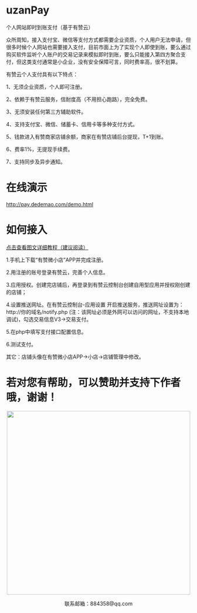 # uzanPay
个人网站即时到账支付（基于有赞云）

众所周知，接入支付宝、微信等支付方式都需要企业资质，个人用户无法申请，但很多时候个人网站也需要接入支付，目前市面上为了实现个人即使到账，要么通过购买软件监听个人账户的交易记录来模拟即时到账，要么只能接入第四方聚合支付，但这类支付通常是小企业，没有安全保障可言，同时费率高，很不划算。

有赞云个人支付具有以下特点：

1、无须企业资质，个人即可注册。

2、依赖于有赞云服务，信耐度高（不用担心跑路），完全免费。

3、无须安装任何第三方辅助软件。

4、支持支付宝、微信、储蓄卡、信用卡等多种支付方式。

5、钱款进入有赞商家店铺余额，商家在有赞店铺后台提现，T+1到账。

6、费率1%，无提现手续费。

7、支持同步及异步通知。

# 在线演示
http://pay.dedemao.com/demo.html

# 如何接入

[点击查看图文详细教程（建议阅读）](https://www.dedemao.com/uzan/guide_common.html "点击查看图文详细教程（建议阅读）")

1.手机上下载“有赞微小店”APP并完成注册。

2.用注册的账号登录有赞云，完善个人信息。

3.应用授权。创建完店铺后，再登录到有赞云控制台创建自用型应用并授权刚创建的店铺；

4.设置推送网址。在有赞云控制台-应用设置 开启推送服务，推送网址设置为：http://你的域名/notify.php (注：该网址必须是外网可以访问的网址，不支持本地调试)，勾选交易信息V3->交易支付。

5.在php中填写支付接口配置信息。

6.测试支付。

其它：店铺头像在有赞微小店APP->小店->店铺管理中修改。

# 若对您有帮助，可以赞助并支持下作者哦，谢谢！

<p align="center">
    <img src="https://www.dedemao.com/uploads/zan.jpg" width="500px">
    <p align="center">联系邮箱：884358@qq.com</p>
</p>


